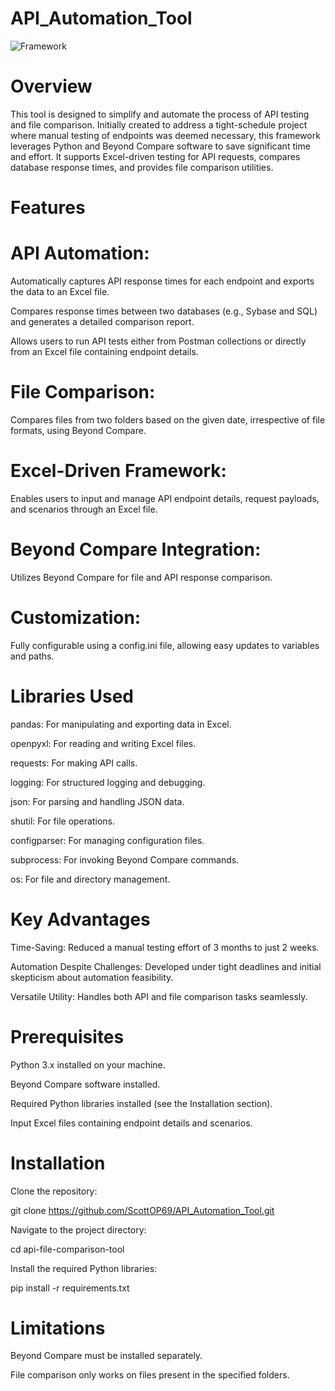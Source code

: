 # API_Automation_Tool
![Framework](https://github.com/user-attachments/assets/4d417052-89f0-4f22-93e9-3d569e97726a)

# Overview

This tool is designed to simplify and automate the process of API testing and file comparison. Initially created to address a tight-schedule project where manual testing of endpoints was deemed necessary, this framework leverages Python and Beyond Compare software to save significant time and effort. It supports Excel-driven testing for API requests, compares database response times, and provides file comparison utilities.

# Features

# API Automation:

Automatically captures API response times for each endpoint and exports the data to an Excel file.

Compares response times between two databases (e.g., Sybase and SQL) and generates a detailed comparison report.

Allows users to run API tests either from Postman collections or directly from an Excel file containing endpoint details.

# File Comparison:

Compares files from two folders based on the given date, irrespective of file formats, using Beyond Compare.

# Excel-Driven Framework:

Enables users to input and manage API endpoint details, request payloads, and scenarios through an Excel file.

# Beyond Compare Integration:

Utilizes Beyond Compare for file and API response comparison.

# Customization:

Fully configurable using a config.ini file, allowing easy updates to variables and paths.

# Libraries Used

pandas: For manipulating and exporting data in Excel.

openpyxl: For reading and writing Excel files.

requests: For making API calls.

logging: For structured logging and debugging.

json: For parsing and handling JSON data.

shutil: For file operations.

configparser: For managing configuration files.

subprocess: For invoking Beyond Compare commands.

os: For file and directory management.

# Key Advantages

Time-Saving: Reduced a manual testing effort of 3 months to just 2 weeks.

Automation Despite Challenges: Developed under tight deadlines and initial skepticism about automation feasibility.

Versatile Utility: Handles both API and file comparison tasks seamlessly.

# Prerequisites

Python 3.x installed on your machine.

Beyond Compare software installed.

Required Python libraries installed (see the Installation section).

Input Excel files containing endpoint details and scenarios.

# Installation

Clone the repository:

git clone https://github.com/ScottOP69/API_Automation_Tool.git

Navigate to the project directory:

cd api-file-comparison-tool

Install the required Python libraries:

pip install -r requirements.txt



# Limitations

Beyond Compare must be installed separately.

File comparison only works on files present in the specified folders.
